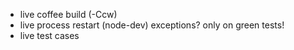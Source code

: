- live coffee build (-Ccw)
- live process restart (node-dev)
	exceptions?
		only on green tests!
- live test cases